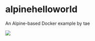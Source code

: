 # alpinehelloworld
An Alpine-based Docker example by tae


<a href='http://192.168.56.3:8080/job/alpinehelloword/'><img src='http://192.168.56.3:8080/buildStatus/icon?job=alpinehelloword'></a>

                                                              
